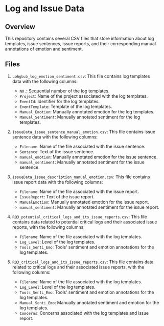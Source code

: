 # Log and Issue Data

## Overview
This repository contains several CSV files that store information about log templates, issue sentences, issue reports, and their corresponding manual annotations of emotion and sentiment.

## Files
1. `Lohgbub_log_emotion_sentiment.csv`: This file contains log templates data with the following columns:
   - `NO.`: Sequential number of the log templates.
   - `Project`: Name of the project associated with the log templates.
   - `EventId`: Identifier for the log templates.
   - `EventTemplate`: Template of the log templates.
   - `Manual_Emotion`: Manually annotated emotion for the log templates.
   - `Manual_Sentiment`: Manually annotated sentiment for the log templates.

2. `IssueData_issue_sentence_manual_emotion.csv`: This file contains issue sentence data with the following columns:
   - `Filename`: Name of the file associated with the issue sentence.
   - `Sentence`: Text of the issue sentence.
   - `manual_emotion`: Manually annotated emotion for the issue sentence.
   - `manual_sentiment`: Manually annotated sentiment for the issue sentence.

3. `IssueData_issue_description_manual_emotion.csv`: This file contains issue report data with the following columns:
   - `Filename`: Name of the file associated with the issue report.
   - `IssueReport`: Text of the issue report.
   - `ManualEmotion`: Manually annotated emotion for the issue report.
   - `manual_sentiment`: Manually annotated sentiment for the issue report.

4. `RQ3_potential_critical_logs_and_its_issue_reports.csv`: This file contains data related to potential critical logs and their associated issue reports, with the following columns:
   - `Filename`: Name of the file associated with the log templates.
   - `Log_Level`: Level of the log templates.
   - `Tools_Senti_Emo`: Tools' sentiment and emotion annotations for the log templates.

5. `RQ3_critical_logs_and_its_issue_reports.csv`: This file contains data related to critical logs and their associated issue reports, with the following columns:
   - `Filename`: Name of the file associated with the log templates.
   - `Log_Level`: Level of the log templates.
   - `Tools_Senti_Emo`: Tools' sentiment and emotion annotations for the log templates.
   - `Manual_Senti_Emo`: Manually annotated sentiment and emotion for the log templates.
   - `Concerns`: Concerns associated with the log templates and issue report.